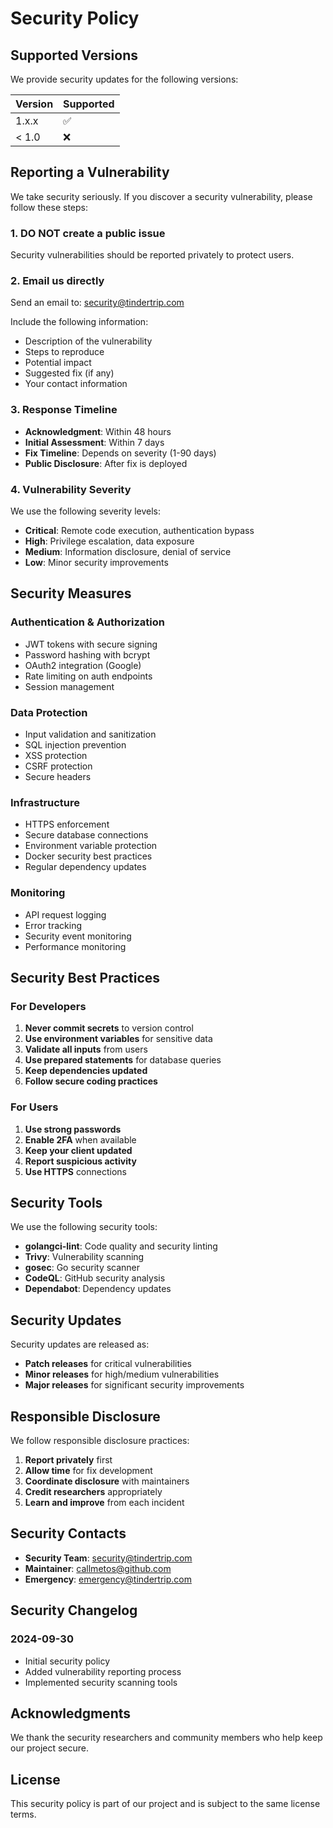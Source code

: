 # Security Policy

## Supported Versions

We provide security updates for the following versions:

| Version | Supported          |
| ------- | ------------------ |
| 1.x.x   | :white_check_mark: |
| < 1.0   | :x:                |

## Reporting a Vulnerability

We take security seriously. If you discover a security vulnerability, please follow these steps:

### 1. **DO NOT** create a public issue

Security vulnerabilities should be reported privately to protect users.

### 2. Email us directly

Send an email to: [security@tindertrip.com](mailto:security@tindertrip.com)

Include the following information:
- Description of the vulnerability
- Steps to reproduce
- Potential impact
- Suggested fix (if any)
- Your contact information

### 3. Response Timeline

- **Acknowledgment**: Within 48 hours
- **Initial Assessment**: Within 7 days
- **Fix Timeline**: Depends on severity (1-90 days)
- **Public Disclosure**: After fix is deployed

### 4. Vulnerability Severity

We use the following severity levels:

- **Critical**: Remote code execution, authentication bypass
- **High**: Privilege escalation, data exposure
- **Medium**: Information disclosure, denial of service
- **Low**: Minor security improvements

## Security Measures

### Authentication & Authorization

- JWT tokens with secure signing
- Password hashing with bcrypt
- OAuth2 integration (Google)
- Rate limiting on auth endpoints
- Session management

### Data Protection

- Input validation and sanitization
- SQL injection prevention
- XSS protection
- CSRF protection
- Secure headers

### Infrastructure

- HTTPS enforcement
- Secure database connections
- Environment variable protection
- Docker security best practices
- Regular dependency updates

### Monitoring

- API request logging
- Error tracking
- Security event monitoring
- Performance monitoring

## Security Best Practices

### For Developers

1. **Never commit secrets** to version control
2. **Use environment variables** for sensitive data
3. **Validate all inputs** from users
4. **Use prepared statements** for database queries
5. **Keep dependencies updated**
6. **Follow secure coding practices**

### For Users

1. **Use strong passwords**
2. **Enable 2FA** when available
3. **Keep your client updated**
4. **Report suspicious activity**
5. **Use HTTPS** connections

## Security Tools

We use the following security tools:

- **golangci-lint**: Code quality and security linting
- **Trivy**: Vulnerability scanning
- **gosec**: Go security scanner
- **CodeQL**: GitHub security analysis
- **Dependabot**: Dependency updates

## Security Updates

Security updates are released as:
- **Patch releases** for critical vulnerabilities
- **Minor releases** for high/medium vulnerabilities
- **Major releases** for significant security improvements

## Responsible Disclosure

We follow responsible disclosure practices:

1. **Report privately** first
2. **Allow time** for fix development
3. **Coordinate disclosure** with maintainers
4. **Credit researchers** appropriately
5. **Learn and improve** from each incident

## Security Contacts

- **Security Team**: [security@tindertrip.com](mailto:security@tindertrip.com)
- **Maintainer**: [callmetos@github.com](mailto:callmetos@github.com)
- **Emergency**: [emergency@tindertrip.com](mailto:emergency@tindertrip.com)

## Security Changelog

### 2024-09-30
- Initial security policy
- Added vulnerability reporting process
- Implemented security scanning tools

## Acknowledgments

We thank the security researchers and community members who help keep our project secure.

## License

This security policy is part of our project and is subject to the same license terms.
